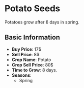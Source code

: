 # Potato Seeds

Potatoes grow after 8 days in spring.

## Basic Information

- **Buy Price**: 17$
- **Sell Price**: 8$
- **Crop Name**: Potato
- **Crop Sell Price**: 80$
- **Time to Grow**: 8 days.
- **Seasons**:
  - Spring